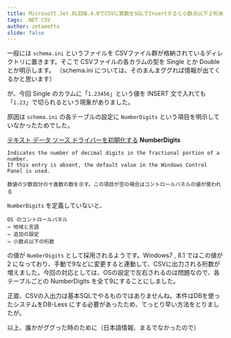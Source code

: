 ```yaml
---
title: Microsoft.Jet.OLEDB.4.0でCSVに実数をSQLでInsertすると小数点以下２桁未満が切られる
tags: .NET CSV
author: zetamatta
slide: false
---
```

一般には `schema.ini` というファイルを CSVファイル群が格納されているディレクトリに置きます。そこで CSVファイルの各カラムの型を Single とか Double とか明示します。
（schema.ini については、そのまんまググれば情報が出てくるかと思います）

が、今回 Single のカラムに「`1.23456`」という値を INSERT 文で入れても「`1.23`」で切られるという現象がありました。

原因は `schema.ini` の各テーブルの設定に `NumberDigits` という項目を明示していなかったためでした。

[テキスト データ ソース ドライバーを初期化する](https://msdn.microsoft.com/ja-jp/library/office/ff834391.aspx?f=255&MSPPError=-2147217396)
**NumberDigits**

    Indicates the number of decimal digits in the fractional portion of a number. 
    If this entry is absent, the default value in the Windows Control Panel is used.

    数値の少数部分の十進数の数を示す。この項目が空の場合はコントロールパネルの値が使われる

`NumberDigits` を定義していないと、

	OS のコントロールパネル
	→ 地域と言語
	→ 追加の設定
	→ 小数点以下の桁数

の値が `NumberDigits` として採用されるようです。Windows7 , 8.1 ではこの値が 2 になっており、手動で9などに変更すると連動して、CSVに出力される桁数が増えました。今回の対応としては、OSの設定で左右されるのは問題なので、各テーブルごとの NumberDigits を全て9にすることにしました。

正直、CSVの入出力は基本SQLでやるものではありませんね。本件はDBを使ったシステムをDB-Less にする必要があったため、てっとり早い方法をとりましたが。

以上、誰かがググった時のために（日本語情報、まるでなかったので）

